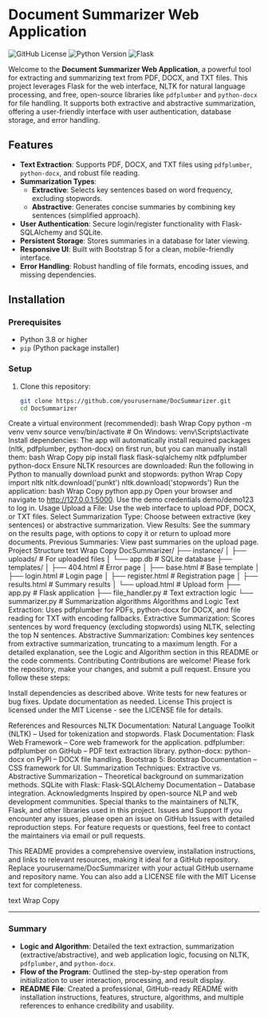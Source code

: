 # Document Summarizer Web Application

![GitHub License](https://img.shields.io/github/license/xAI/DocSummarizer?style=flat-square)
![Python Version](https://img.shields.io/badge/Python-3.8+-blue.svg?style=flat-square)
![Flask](https://img.shields.io/badge/Flask-2.x-green.svg?style=flat-square)

Welcome to the **Document Summarizer Web Application**, a powerful tool for extracting and summarizing text from PDF, DOCX, and TXT files. This project leverages Flask for the web interface, NLTK for natural language processing, and free, open-source libraries like `pdfplumber` and `python-docx` for file handling. It supports both extractive and abstractive summarization, offering a user-friendly interface with user authentication, database storage, and error handling.

## Features
- **Text Extraction**: Supports PDF, DOCX, and TXT files using `pdfplumber`, `python-docx`, and robust file reading.
- **Summarization Types**:
  - **Extractive**: Selects key sentences based on word frequency, excluding stopwords.
  - **Abstractive**: Generates concise summaries by combining key sentences (simplified approach).
- **User Authentication**: Secure login/register functionality with Flask-SQLAlchemy and SQLite.
- **Persistent Storage**: Stores summaries in a database for later viewing.
- **Responsive UI**: Built with Bootstrap 5 for a clean, mobile-friendly interface.
- **Error Handling**: Robust handling of file formats, encoding issues, and missing dependencies.

## Installation

### Prerequisites
- Python 3.8 or higher
- `pip` (Python package installer)

### Setup
1. Clone this repository:
   ```bash
   git clone https://github.com/yourusername/DocSummarizer.git
   cd DocSummarizer
Create a virtual environment (recommended):
bash
Wrap
Copy
python -m venv venv
source venv/bin/activate  # On Windows: venv\Scripts\activate
Install dependencies: The app will automatically install required packages (nltk, pdfplumber, python-docx) on first run, but you can manually install them:
bash
Wrap
Copy
pip install flask flask-sqlalchemy nltk pdfplumber python-docx
Ensure NLTK resources are downloaded: Run the following in Python to manually download punkt and stopwords:
python
Wrap
Copy
import nltk
nltk.download('punkt')
nltk.download('stopwords')
Run the application:
bash
Wrap
Copy
python app.py
Open your browser and navigate to http://127.0.0.1:5000. Use the demo credentials demo/demo123 to log in.
Usage
Upload a File: Use the web interface to upload PDF, DOCX, or TXT files.
Select Summarization Type: Choose between extractive (key sentences) or abstractive summarization.
View Results: See the summary on the results page, with options to copy it or return to upload more documents.
Previous Summaries: View past summaries on the upload page.
Project Structure
text
Wrap
Copy
DocSummarizer/
├── instance/
│   ├── uploads/           # For uploaded files
│   └── app.db             # SQLite database
├── templates/
│   ├── 404.html           # Error page
│   ├── base.html          # Base template
│   ├── login.html         # Login page
│   ├── register.html      # Registration page
│   ├── results.html       # Summary results
│   └── upload.html        # Upload form
├── app.py                 # Flask application
├── file_handler.py        # Text extraction logic
└── summarizer.py          # Summarization algorithms
Algorithms and Logic
Text Extraction: Uses pdfplumber for PDFs, python-docx for DOCX, and file reading for TXT with encoding fallbacks.
Extractive Summarization: Scores sentences by word frequency (excluding stopwords) using NLTK, selecting the top N sentences.
Abstractive Summarization: Combines key sentences from extractive summarization, truncating to a maximum length.
For a detailed explanation, see the Logic and Algorithm section in this README or the code comments.
Contributing
Contributions are welcome! Please fork the repository, make your changes, and submit a pull request. Ensure you follow these steps:

Install dependencies as described above.
Write tests for new features or bug fixes.
Update documentation as needed.
License
This project is licensed under the MIT License - see the LICENSE file for details.

References and Resources
NLTK Documentation: Natural Language Toolkit (NLTK) – Used for tokenization and stopwords.
Flask Documentation: Flask Web Framework – Core web framework for the application.
pdfplumber: pdfplumber on GitHub – PDF text extraction library.
python-docx: python-docx on PyPI – DOCX file handling.
Bootstrap 5: Bootstrap Documentation – CSS framework for UI.
Summarization Techniques: Extractive vs. Abstractive Summarization – Theoretical background on summarization methods.
SQLite with Flask: Flask-SQLAlchemy Documentation – Database integration.
Acknowledgments
Inspired by open-source NLP and web development communities.
Special thanks to the maintainers of NLTK, Flask, and other libraries used in this project.
Issues and Support
If you encounter any issues, please open an issue on GitHub Issues with detailed reproduction steps. For feature requests or questions, feel free to contact the maintainers via email or pull requests.

This README provides a comprehensive overview, installation instructions, and links to relevant resources, making it ideal for a GitHub repository. Replace yourusername/DocSummarizer with your actual GitHub username and repository name. You can also add a LICENSE file with the MIT License text for completeness.

text
Wrap
Copy

---

### Summary
- **Logic and Algorithm**: Detailed the text extraction, summarization (extractive/abstractive), and web application logic, focusing on NLTK, `pdfplumber`, and `python-docx`.
- **Flow of the Program**: Outlined the step-by-step operation from initialization to user interaction, processing, and result display.
- **README File**: Created a professional, GitHub-ready README with installation instructions, features, structure, algorithms, and multiple references to enhance credibility and usability.


